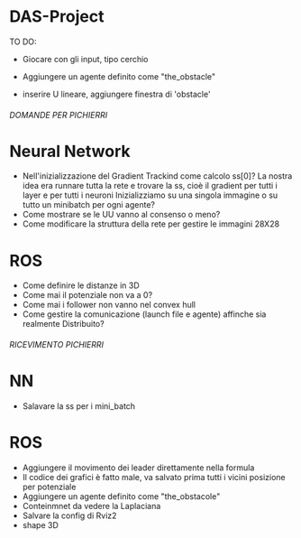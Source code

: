 # DAS-Project

TO DO:
- Giocare con gli input, tipo cerchio 
- Aggiungere un agente definito come "the_obstacle"

- inserire U lineare, aggiungere finestra di 'obstacle'



###### DOMANDE PER PICHIERRI  #############
# Neural Network
- Nell'inizializzazione del Gradient Trackind come calcolo ss[0]?
    La nostra idea era runnare tutta la rete e trovare la ss, cioè il gradient per tutti i layer e per tutti i neuroni
    Inizializziamo su una singola immagine o su tutto un minibatch per ogni agente?
- Come mostrare se le UU vanno al consenso o meno?
- Come modificare la struttura della rete per gestire le immagini 28X28

# ROS
- Come definire le distanze in 3D
- Come mai il potenziale non va a 0?
- Come mai i follower non vanno nel convex hull
- Come gestire la comunicazione (launch file e agente) affinche sia realmente Distribuito?



###### RICEVIMENTO PICHIERRI  #############
# NN
- Salavare la ss per i mini_batch

# ROS
- Aggiungere il movimento dei leader direttamente nella formula
- Il codice dei grafici è fatto male, va salvato prima tutti i vicini posizione per potenziale
- Aggiungere un agente definito come "the_obstacole"
- Conteinmnet da vedere la Laplaciana
- Salvare la config di Rviz2
- shape 3D